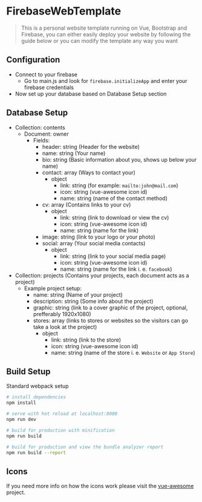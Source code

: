# FirebaseWebTemplate

> This is a personal website template running on Vue, Bootstrap and Firebase, you can either easily deploy your website by following the guide below or you can modify the template any way you want

## Configuration

- Connect to your firebase
  - Go to main.js and look for `firebase.initializeApp` and enter your firebase credentials
- Now set up your database based on Database Setup section

## Database Setup

- Collection: contents
  - Document: owner
    - Fields:
      - header: string (Header for the website)
      - name: string (Your name)
      - bio: string (Basic information about you, shows up below your name)
      - contact: array (Ways to contact your)
        - object
          - link: string (for example: `mailto:john@mail.com`)
          - icon: string (vue-awesome icon id)
          - name: string (name of the contact method)
      - cv: array (Contains links to your cv)
        - object
          - link: string (link to download or view the cv)
          - icon: string (vue-awesome icon id)
          - name: string (name for the link)
      - image: string (link to your logo or your photo)
      - social: array (Your social media contacts)
        - object
          - link: string (link to your social media page)
          - icon: string (vue-awesome icon id)
          - name: string (name for the link i. e. `facebook`)
- Collection: projects (Contains your projects, each document acts as a project)
  - Example project setup:
    - name: string (Name of your project)
    - description: string (Some info about the project)
    - graphic: string (link to a cover graphic of the project, optional, prefferably 1920x1080)
    - stores: array (links to stores or websites so the visitors can go take a look at the project)
      - object
        - link: string (link to the store)
        - icon: string (vue-awesome icon id)
        - name: string (name of the store i. e. `Website` or `App Store`)

## Build Setup

Standard webpack setup

```bash
# install dependencies
npm install

# serve with hot reload at localhost:8080
npm run dev

# build for production with minification
npm run build

# build for production and view the bundle analyzer report
npm run build --report
```

## Icons

If you need more info on how the icons work please visit the [vue-awesome](https://github.com/Justineo/vue-awesome) project.
